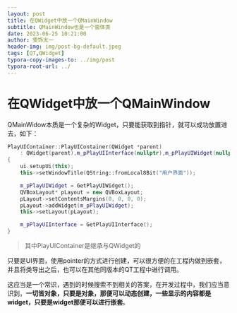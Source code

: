 ```yaml
---
layout: post
title: 在QWidget中放一个QMainWindow
subtitle: QMainWindow也是一个窗体类
date: 2023-06-25 10:21:00
author: 雯饰太一
header-img: img/post-bg-default.jpeg
tags: [QT,QWidget]
typora-copy-images-to: ../img/post
typora-root-url: ../
---
```


# 在QWidget中放一个QMainWindow

QMainWidow本质是一个复杂的Widget，只要能获取到指针，就可以成功放置进去，如下：

```cpp
PlayUIContainer::PlayUIContainer(QWidget *parent)	
	: QWidget(parent),m_pPlayUIInterface(nullptr),m_pPlayUIWidget(nullptr)
{
	ui.setupUi(this);
	this->setWindowTitle(QString::fromLocal8Bit("用户界面"));

	m_pPlayUIWidget = GetPlayUIWidget();
	QVBoxLayout* pLayout = new QVBoxLayout;
	pLayout->setContentsMargins(0, 0, 0, 0);
	pLayout->addWidget(m_pPlayUIWidget);
	this->setLayout(pLayout);

	m_pPlayUIInterface = GetPlayUIInterface();
}
```

> 其中PlayUIContainer是继承与QWidget的

只要是UI界面，使用pointer的方式进行创建，可以很方便的在工程内做到嵌套，并且将类导出之后，也可以在其他同版本的QT工程中进行调用。

这应当是一个常识，遇到的时候搜索不到相关的答案，在开发过程中，我们应当意识到，**一切皆对象，只要是对象，那便可以动态创建，一些显示的内容都是widget，只要是widget那便可以进行嵌套**。